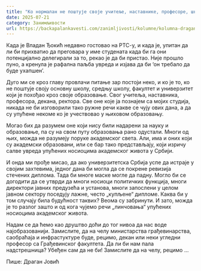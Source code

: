 ```yaml
---
title: "Ко нормалан не поштује своје учитеље, наставнике, професоре, школе и факултете?"
date: 2025-07-21
category: Занимљивости
url: https://backapalankavesti.com/zanimljivosti/kolumne/kolumna-dragan-jovic/ko-normalan-ne-postuje-svoje-ucitelje-nastavnike-profesore-skole-i-fakultete/
---
```


Када је Владан Ђокић недавно гостовао на РТС-у, и када је, упитан да ли би прихватио да преговара у име студената када би га они потенцијално делегирали за то, рекао је да би пристао. Није прошло пуно, а кренула је рафална паљба увреда и изјава да би ‘он требало да буде ухапшен’.

Дуго ми се кроз главу провлачи питање зар постоји неко, и ко је то, ко не поштује своју основну школу, средњу школу, факултет и универзитет који је похођао кроз своје образовање. Свог учитеља, наставника, професора, декана, ректора. Све оне које ја познајем са мојих студија, никада не би изговорили тако ружне речи какве се чују ових дана, а да су упућене некоме ко је учествовао у њиховом образовању.

Могао бих да разумем оне који нису били надарени за науку и образовање, па су на свом путу образовања рано одустали. Многи од њих, можда не разумеју поруке академског света. Али, има и оних који су академски образовани, или се бар тако представљају, који изричу салве увреда упућених носиоцима академског живота у Србији.

И онда ми прође мисао, да ако универзитетска Србија успе да истраје у својим захтевима, једног дана би могла да се покрене ревизија стечених диплома. Тада би многе маске могле да падну. Могло би се догодити да се утврди да многи носиоци политичких функција, многи директори јавних предузећа и установа, многи запослени у целом јавном сектору поседују лажне, често „купљене“ дипломе. Каква би у том случају била будућност таквих? Веома су забринути. И зато, можда је то разлог зашто и од кога чујемо речи „линчовања“ упућених носиоцима академског живота.

Надам се да ћемо као друштво доћи до тог нивоа да нас воде најобразованији. Замислите, да на челу министарства грађевинарства, саобраћаја и инфрастуктуре буде, рецимо, декан или неки угледни професор са Грађевинског факултета. Да ли би нам пала надстрешница? Убеђен сам да не би! Замислите да на челу, рецимо …

Пише: Драган Јовић
